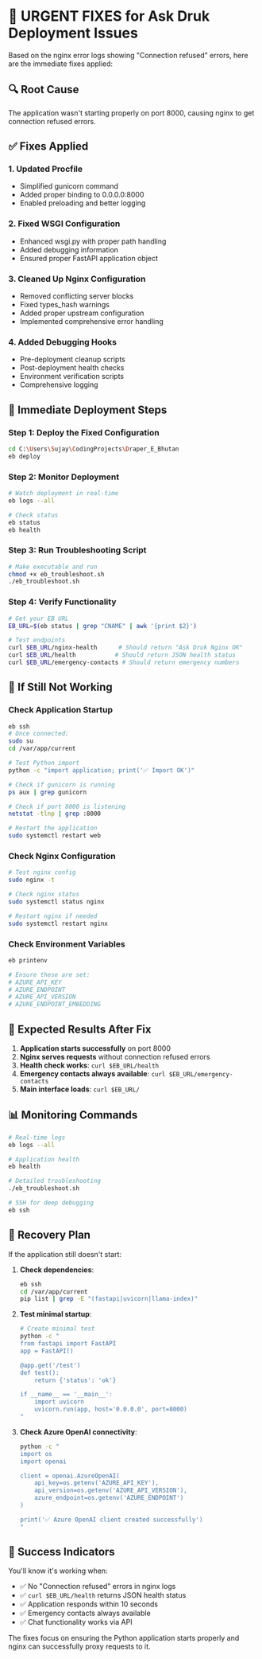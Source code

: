 # 🚨 URGENT FIXES for Ask Druk Deployment Issues

Based on the nginx error logs showing "Connection refused" errors, here are the immediate fixes applied:

## 🔍 **Root Cause**
The application wasn't starting properly on port 8000, causing nginx to get connection refused errors.

## ✅ **Fixes Applied**

### 1. **Updated Procfile**
- Simplified gunicorn command
- Added proper binding to 0.0.0.0:8000
- Enabled preloading and better logging

### 2. **Fixed WSGI Configuration**
- Enhanced wsgi.py with proper path handling
- Added debugging information
- Ensured proper FastAPI application object

### 3. **Cleaned Up Nginx Configuration**
- Removed conflicting server blocks
- Fixed types_hash warnings
- Added proper upstream configuration
- Implemented comprehensive error handling

### 4. **Added Debugging Hooks**
- Pre-deployment cleanup scripts
- Post-deployment health checks
- Environment verification scripts
- Comprehensive logging

## 🚀 **Immediate Deployment Steps**

### Step 1: Deploy the Fixed Configuration
```bash
cd C:\Users\Sujay\CodingProjects\Draper_E_Bhutan
eb deploy
```

### Step 2: Monitor Deployment
```bash
# Watch deployment in real-time
eb logs --all

# Check status
eb status
eb health
```

### Step 3: Run Troubleshooting Script
```bash
# Make executable and run
chmod +x eb_troubleshoot.sh
./eb_troubleshoot.sh
```

### Step 4: Verify Functionality
```bash
# Get your EB URL
EB_URL=$(eb status | grep "CNAME" | awk '{print $2}')

# Test endpoints
curl $EB_URL/nginx-health      # Should return "Ask Druk Nginx OK"
curl $EB_URL/health           # Should return JSON health status
curl $EB_URL/emergency-contacts # Should return emergency numbers
```

## 🔧 **If Still Not Working**

### Check Application Startup
```bash
eb ssh
# Once connected:
sudo su
cd /var/app/current

# Test Python import
python -c "import application; print('✅ Import OK')"

# Check if gunicorn is running
ps aux | grep gunicorn

# Check if port 8000 is listening
netstat -tlnp | grep :8000

# Restart the application
sudo systemctl restart web
```

### Check Nginx Configuration
```bash
# Test nginx config
sudo nginx -t

# Check nginx status
sudo systemctl status nginx

# Restart nginx if needed
sudo systemctl restart nginx
```

### Check Environment Variables
```bash
eb printenv

# Ensure these are set:
# AZURE_API_KEY
# AZURE_ENDPOINT
# AZURE_API_VERSION
# AZURE_ENDPOINT_EMBEDDING
```

## 🎯 **Expected Results After Fix**

1. **Application starts successfully** on port 8000
2. **Nginx serves requests** without connection refused errors
3. **Health check works**: `curl $EB_URL/health`
4. **Emergency contacts always available**: `curl $EB_URL/emergency-contacts`
5. **Main interface loads**: `curl $EB_URL/`

## 📊 **Monitoring Commands**

```bash
# Real-time logs
eb logs --all

# Application health
eb health

# Detailed troubleshooting
./eb_troubleshoot.sh

# SSH for deep debugging
eb ssh
```

## 🔄 **Recovery Plan**

If the application still doesn't start:

1. **Check dependencies**:
   ```bash
   eb ssh
   cd /var/app/current
   pip list | grep -E "(fastapi|uvicorn|llama-index)"
   ```

2. **Test minimal startup**:
   ```bash
   # Create minimal test
   python -c "
   from fastapi import FastAPI
   app = FastAPI()
   
   @app.get('/test')
   def test():
       return {'status': 'ok'}
   
   if __name__ == '__main__':
       import uvicorn
       uvicorn.run(app, host='0.0.0.0', port=8000)
   "
   ```

3. **Check Azure OpenAI connectivity**:
   ```bash
   python -c "
   import os
   import openai
   
   client = openai.AzureOpenAI(
       api_key=os.getenv('AZURE_API_KEY'),
       api_version=os.getenv('AZURE_API_VERSION'),
       azure_endpoint=os.getenv('AZURE_ENDPOINT')
   )
   
   print('✅ Azure OpenAI client created successfully')
   "
   ```

## 🎉 **Success Indicators**

You'll know it's working when:
- ✅ No "Connection refused" errors in nginx logs
- ✅ `curl $EB_URL/health` returns JSON health status
- ✅ Application responds within 10 seconds
- ✅ Emergency contacts always available
- ✅ Chat functionality works via API

The fixes focus on ensuring the Python application starts properly and nginx can successfully proxy requests to it.
